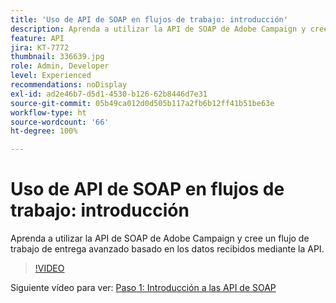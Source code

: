 ```yaml
---
title: 'Uso de API de SOAP en flujos de trabajo: introducción'
description: Aprenda a utilizar la API de SOAP de Adobe Campaign y cree un flujo de trabajo de entrega avanzado basado en los datos recibidos mediante la API.
feature: API
jira: KT-7772
thumbnail: 336639.jpg
role: Admin, Developer
level: Experienced
recommendations: noDisplay
exl-id: ad2e46b7-d5d1-4530-b126-62b8446d7e31
source-git-commit: 05b49ca012d0d505b117a2fb6b12ff41b51be63e
workflow-type: ht
source-wordcount: '66'
ht-degree: 100%

---
```


# Uso de API de SOAP en flujos de trabajo: introducción

Aprenda a utilizar la API de SOAP de Adobe Campaign y cree un flujo de trabajo de entrega avanzado basado en los datos recibidos mediante la API.

>[!VIDEO](https://video.tv.adobe.com/v/336639?quality=12&learn=on)

Siguiente vídeo para ver: [Paso 1: Introducción a las API de SOAP](/help/tutorial-use-soap-apis/get-started-with-soap-apis.md)
